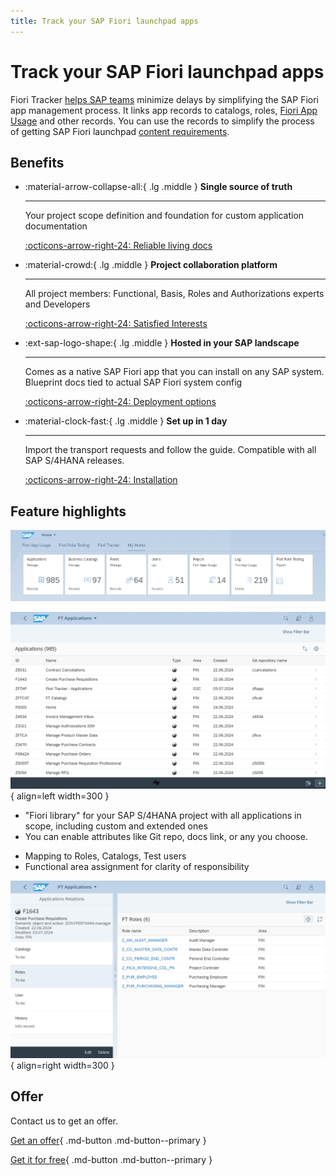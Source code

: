 ```yaml
---
title: Track your SAP Fiori launchpad apps
---
```


# Track your SAP Fiori launchpad apps

Fiori Tracker [helps SAP teams](satisfied-interests-and-roles.md) minimize delays by simplifying the SAP Fiori app management process. It links app records to catalogs, roles, [Fiori App Usage](fa/FPS01/main.md) and other records. You can use the records to simplify the process of getting SAP Fiori launchpad [content requirements](usecases/posts/requirements-gathering.md). 

## Benefits

<div class="grid cards" markdown>

-   :material-arrow-collapse-all:{ .lg .middle } __Single source of truth__

    ---

    Your project scope definition and foundation for custom application documentation
    
    [:octicons-arrow-right-24: Reliable living docs](usecases/posts/requirements-gathering.md)

-   :material-crowd:{ .lg .middle } __Project collaboration platform__

    ---

    All project members: Functional, Basis, Roles and Authorizations experts and Developers

    [:octicons-arrow-right-24: Satisfied Interests](satisfied-interests-and-roles.md)

-   :ext-sap-logo-shape:{ .lg .middle } __Hosted in your SAP landscape__

    ---

    Comes as a native SAP Fiori app that you can install on any SAP system. Blueprint docs tied to actual SAP Fiori system config

    [:octicons-arrow-right-24: Deployment options](inst/dep.md)

-   :material-clock-fast:{ .lg .middle } __Set up in 1 day__

    ---

    Import the transport requests and follow the guide. Compatible with all SAP S/4HANA releases.

    [:octicons-arrow-right-24: Installation](inst.md)

</div>

## Feature highlights

[![Fiori Tracker Tiles](res/ss00.png)](res/ss00.png)

<div class="grid" markdown>

[![Application list](res/ss01.png)](res/ss01.png){ align=left width=300 } 
    
- "Fiori library" for your SAP S/4HANA project with all applications in scope, including custom and extended ones
- You can enable attributes like Git repo, docs link, or any you choose.

</div>

<div class="grid" markdown>

- Mapping to Roles, Catalogs, Test users
- Functional area assignment for clarity of responsibility

[![Application detail screen](res/ss02.png)](res/ss02.png){ align=right width=300 } 
    

</div>

## Offer

Contact us to get an offer.

[Get an offer](offer.md){ .md-button .md-button--primary }

[Get it for free](free-offer.md){ .md-button .md-button--primary }


